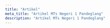 ```yaml
---
title: "Artikel"
meta_title: "Artikel MTs Negeri 1 Pandeglang"
description: "Artikel MTs Negeri 1 Pandeglang"
---
```


